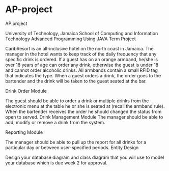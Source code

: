 AP-project
==========

AP project 


University of Technology, Jamaica
School of Computing and Information Technology
Advanced Programming Using JAVA
Term Project



CaribResort is an all-inclusive hotel on the north coast in Jamaica. The manager in the hotel wants to keep track of the daily frequency that any specific drink is ordered. If a guest has on an orange armband, he/she is over 18 years of age can order any drink, otherwise the guest is under 18 and cannot order alcoholic drinks. All armbands contain a small RFID tag that indicates the type. When a guest orders a drink, the order goes to the bartender and the drink will be taken to the guest seated at the bar.

Drink Order Module

The guest should be able to order a drink or multiple drinks from the electronic menu at the table he or she is seated at (recall the armband rule). When the bartender receives the order he should changed the status from open to served.
Drink Management Module
The manager should be able to add, modify or remove a drink from the system.


Reporting Module


The manager should be able to pull up the report for all drinks for a particular day or between user-specified periods.
Entity Design


Design your database diagram and class diagram that you will use to model your database which is due week 2 for approval.


